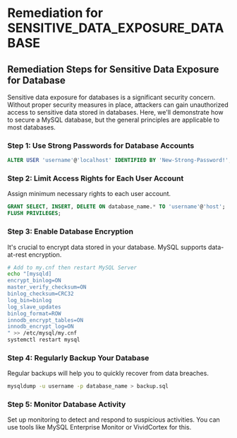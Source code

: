 # Remediation for SENSITIVE_DATA_EXPOSURE_DATABASE

## Remediation Steps for Sensitive Data Exposure for Database
Sensitive data exposure for databases is a significant security concern. Without proper security measures in place, attackers can gain unauthorized access to sensitive data stored in databases. Here, we'll demonstrate how to secure a MySQL database, but the general principles are applicable to most databases.

### Step 1: Use Strong Passwords for Database Accounts
```sql
ALTER USER 'username'@'localhost' IDENTIFIED BY 'New-Strong-Password!';
```

### Step 2: Limit Access Rights for Each User Account
Assign minimum necessary rights to each user account.
```sql
GRANT SELECT, INSERT, DELETE ON database_name.* TO 'username'@'host';
FLUSH PRIVILEGES;
```

### Step 3: Enable Database Encryption
It's crucial to encrypt data stored in your database. MySQL supports data-at-rest encryption.
```bash
# Add to my.cnf then restart MySQL Server
echo "[mysqld]
encrypt_binlog=ON
master_verify_checksum=ON
binlog_checksum=CRC32
log_bin=binlog
log_slave_updates
binlog_format=ROW
innodb_encrypt_tables=ON
innodb_encrypt_log=ON
" >> /etc/mysql/my.cnf
systemctl restart mysql
```


### Step 4: Regularly Backup Your Database
Regular backups will help you to quickly recover from data breaches.
```bash
mysqldump -u username -p database_name > backup.sql
```

### Step 5: Monitor Database Activity
Set up monitoring to detect and respond to suspicious activities. You can use tools like MySQL Enterprise Monitor or VividCortex for this.